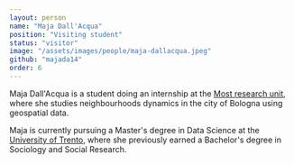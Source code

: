 ```yaml
---
layout: person
name: "Maja Dall'Acqua"
position: "Visiting student"
status: "visitor"
image: "/assets/images/people/maja-dallacqua.jpeg" 
github: "majada14" 
order: 6
---
```


Maja Dall'Acqua is a student doing an internship at the [Most research unit](/), where she studies neighbourhoods dynamics in the city of Bologna using geospatial data.

Maja is currently pursuing a Master's degree in Data Science at the [University of Trento](https://www.unitn.it/it), where she previously earned a Bachelor's degree in Sociology and Social Research. 
